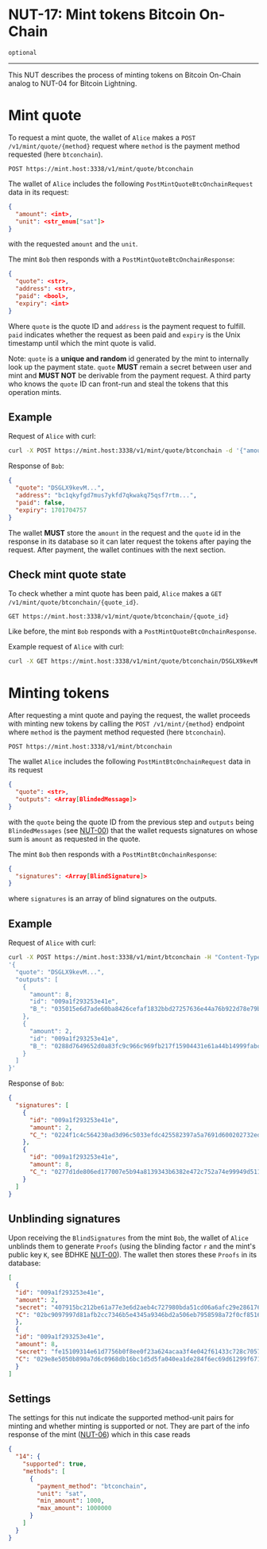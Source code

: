 NUT-17: Mint tokens Bitcoin On-Chain
==========================

`optional`

---

This NUT describes the process of minting tokens on Bitcoin On-Chain analog to NUT-04 for Bitcoin Lightning. 

# Mint quote

To request a mint quote, the wallet of `Alice` makes a `POST /v1/mint/quote/{method}` request where `method` is the payment method requested (here `btconchain`). 

```http
POST https://mint.host:3338/v1/mint/quote/btconchain
```

The wallet of `Alice` includes the following `PostMintQuoteBtcOnchainRequest` data in its request:

```json
{
  "amount": <int>,
  "unit": <str_enum["sat"]>
}
```
 with the requested `amount` and the `unit`. 
 
 The mint `Bob` then responds with a `PostMintQuoteBtcOnchainResponse`:

```json
{
  "quote": <str>,
  "address": <str>,
  "paid": <bool>,
  "expiry": <int>
}
```

Where `quote` is the quote ID and `address` is the payment request to fulfill. `paid` indicates whether the request as been paid and `expiry` is the Unix timestamp until which the mint quote is valid.

Note: `quote` is a **unique and random** id generated by the mint to internally look up the payment state. `quote` **MUST** remain a secret between user and mint and **MUST NOT** be derivable from the payment request. A third party who knows the `quote` ID can front-run and steal the tokens that this operation mints.

## Example

Request of `Alice` with curl:

```bash
curl -X POST https://mint.host:3338/v1/mint/quote/btconchain -d '{"amount": 10, "unit": "sat"}' -H "Content-Type: application/json"
```

Response of `Bob`:

```json
{
  "quote": "DSGLX9kevM...",
  "address": "bc1qkyfgd7mus7ykfd7qkwakq75qsf7rtm...",
  "paid": false,
  "expiry": 1701704757
}
```

The wallet **MUST** store the `amount` in the request and the `quote` id in the response in its database so it can later request the tokens after paying the request. After payment, the wallet continues with the next section.

## Check mint quote state

To check whether a mint quote has been paid, `Alice` makes a `GET /v1/mint/quote/btconchain/{quote_id}`.

```http
GET https://mint.host:3338/v1/mint/quote/btconchain/{quote_id}
```

Like before, the mint `Bob` responds with a `PostMintQuoteBtcOnchainResponse`.

Example request of `Alice` with curl:

```bash
curl -X GET https://mint.host:3338/v1/mint/quote/btconchain/DSGLX9kevM...
```

# Minting tokens

After requesting a mint quote and paying the request, the wallet proceeds with minting new tokens by calling the `POST /v1/mint/{method}` endpoint where `method` is the payment method requested (here `btconchain`).

```http
POST https://mint.host:3338/v1/mint/btconchain
```

The wallet `Alice` includes the following `PostMintBtcOnchainRequest` data in its request

```json
{
  "quote": <str>,
  "outputs": <Array[BlindedMessage]>
}
```
 with the `quote` being the quote ID from the previous step and `outputs` being `BlindedMessages` (see [NUT-00][00]) that the wallet requests signatures on whose sum is `amount` as requested in the quote.
 
 The mint `Bob` then responds with a `PostMintBtcOnchainResponse`:

```json
{
  "signatures": <Array[BlindSignature]>
}
```

where `signatures` is an array of blind signatures on the outputs.

## Example

Request of `Alice` with curl:

```bash
curl -X POST https://mint.host:3338/v1/mint/btconchain -H "Content-Type: application/json" -d \
'{
  "quote": "DSGLX9kevM...",
  "outputs": [
    {
      "amount": 8,
      "id": "009a1f293253e41e",
      "B_": "035015e6d7ade60ba8426cefaf1832bbd27257636e44a76b922d78e79b47cb689d"
    },
    {
      "amount": 2,
      "id": "009a1f293253e41e",
      "B_": "0288d7649652d0a83fc9c966c969fb217f15904431e61a44b14999fabc1b5d9ac6"
    }
  ]
}'
```

Response of `Bob`: 

```json
{
  "signatures": [
    {
      "id": "009a1f293253e41e",
      "amount": 2,
      "C_": "0224f1c4c564230ad3d96c5033efdc425582397a5a7691d600202732edc6d4b1ec"
    },
    {
      "id": "009a1f293253e41e",
      "amount": 8,
      "C_": "0277d1de806ed177007e5b94a8139343b6382e472c752a74e99949d511f7194f6c"
    }
  ]
}
```

## Unblinding signatures

Upon receiving the `BlindSignatures` from the mint `Bob`, the wallet of `Alice` unblinds them to generate `Proofs` (using the blinding factor `r` and the mint's public key `K`, see BDHKE [NUT-00][00]). The wallet then stores these `Proofs` in its database:

```json
[
  {
  "id": "009a1f293253e41e",
  "amount": 2,
  "secret": "407915bc212be61a77e3e6d2aeb4c727980bda51cd06a6afc29e2861768a7837",
  "C": "02bc9097997d81afb2cc7346b5e4345a9346bd2a506eb7958598a72f0cf85163ea"
  },
  {
  "id": "009a1f293253e41e",
  "amount": 8,
  "secret": "fe15109314e61d7756b0f8ee0f23a624acaa3f4e042f61433c728c7057b931be",
  "C": "029e8e5050b890a7d6c0968db16bc1d5d5fa040ea1de284f6ec69d61299f671059"
  }
]
```

## Settings
The settings for this nut indicate the supported method-unit pairs for minting and whether minting is supported or not. They are part of the info response of the mint ([NUT-06][06]) which in this case reads 
```json
{
  "14": {
    "supported": true,
    "methods": [
      {
        "payment_method": "btconchain",
        "unit": "sat",
        "min_amount": 1000,
        "max_amount": 1000000
      }
    ]
  }
}
```

[00]: 00.md
[01]: 01.md
[02]: 02.md
[03]: 03.md
[04]: 04.md
[05]: 05.md
[06]: 06.md
[07]: 07.md
[08]: 08.md
[09]: 09.md
[10]: 10.md
[11]: 11.md
[12]: 12.md
